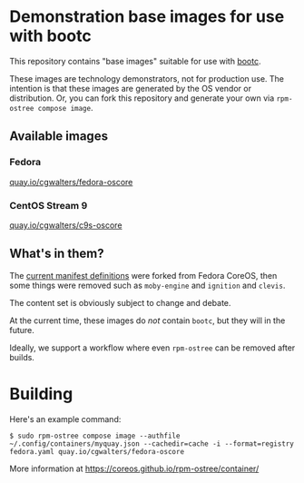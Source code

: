 # Demonstration base images for use with bootc

This repository contains "base images" suitable for use with [bootc](https://github.com/containers/bootc).

These images are technology demonstrators, not for production use.  The intention is that these images are
generated by the OS vendor or distribution.  Or, you can fork this repository and generate your own
via `rpm-ostree compose image`.

## Available images

### Fedora

[quay.io/cgwalters/fedora-oscore](https://quay.io/repository/cgwalters/fedora-oscore?tab=tags&tag=latest)

### CentOS Stream 9

[quay.io/cgwalters/c9s-oscore](https://quay.io/repository/cgwalters/fedora-oscore?tab=tags&tag=latest)

## What's in them?

The [current manifest definitions](oscore/) were forked from Fedora CoreOS, then some things were
removed such as `moby-engine` and `ignition` and `clevis`.

The content set is obviously subject to change and debate.

At the current time, these images do *not* contain `bootc`, but they will in the future.

Ideally, we support a workflow where even `rpm-ostree` can be removed after builds.

# Building

Here's an example command:

```
$ sudo rpm-ostree compose image --authfile ~/.config/containers/myquay.json --cachedir=cache -i --format=registry fedora.yaml quay.io/cgwalters/fedora-oscore
```

More information at https://coreos.github.io/rpm-ostree/container/
